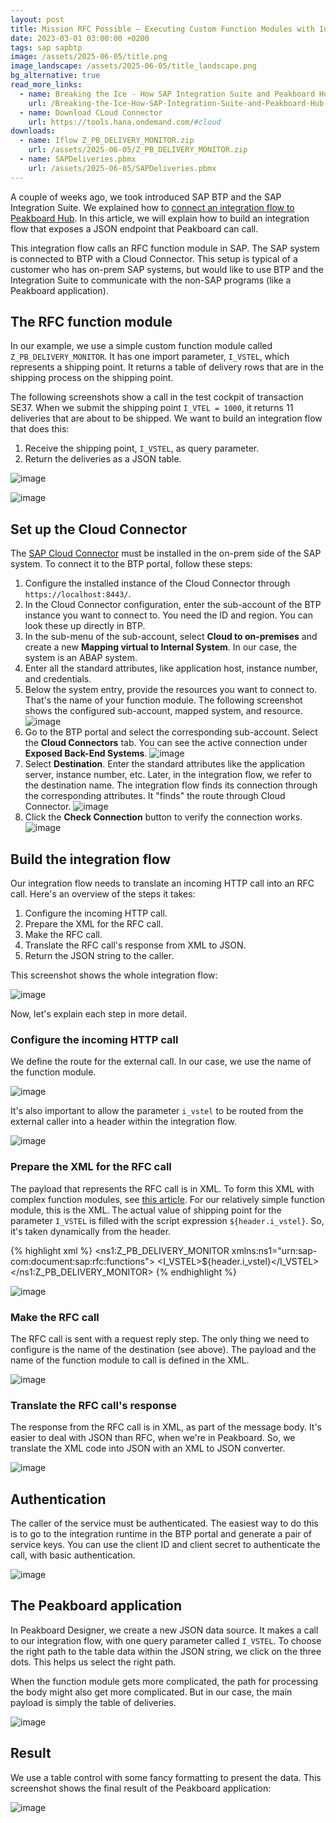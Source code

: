 ```yaml
---
layout: post
title: Mission RFC Possible – Executing Custom Function Modules with Integration Flows
date: 2023-03-01 03:00:00 +0200
tags: sap sapbtp
image: /assets/2025-06-05/title.png
image_landscape: /assets/2025-06-05/title_landscape.png
bg_alternative: true
read_more_links:
  - name: Breaking the Ice - How SAP Integration Suite and Peakboard Hub Became Best Friends
    url: /Breaking-the-Ice-How-SAP-Integration-Suite-and-Peakboard-Hub-Became-Best-Friends.html
  - name: Download CLoud Connector
    url: https://tools.hana.ondemand.com/#cloud
downloads:
  - name: Iflow Z_PB_DELIVERY_MONITOR.zip
    url: /assets/2025-06-05/Z_PB_DELIVERY_MONITOR.zip
  - name: SAPDeliveries.pbmx
    url: /assets/2025-06-05/SAPDeliveries.pbmx
---
```

A couple of weeks ago, we took introduced SAP BTP and the SAP Integration Suite. We explained how to [connect an integration flow to Peakboard Hub](/Breaking-the-Ice-How-SAP-Integration-Suite-and-Peakboard-Hub-Became-Best-Friends.html).
In this article, we will explain how to build an integration flow that exposes a JSON endpoint that Peakboard can call.

This integration flow calls an RFC function module in SAP. The SAP system is connected to BTP with a Cloud Connector. This setup is typical of a customer who has on-prem SAP systems, but would like to use BTP and the Integration Suite to communicate with the non-SAP programs (like a Peakboard application).

## The RFC function module

In our example, we use a simple custom function module called `Z_PB_DELIVERY_MONITOR`. It has one import parameter, `I_VSTEL`, which represents a shipping point. It returns a table of delivery rows that are in the shipping process on the shipping point.

The following screenshots show a call in the test cockpit of transaction SE37. When we submit the shipping point `I_VTEL = 1000`, it returns 11 deliveries that are about to be shipped. We want to build an integration flow that does this:
1. Receive the shipping point, `I_VSTEL`, as query parameter.
2. Return the deliveries as a JSON table.

![image](/assets/2025-06-05/010.png)

![image](/assets/2025-06-05/020.png)

## Set up the Cloud Connector

The [SAP Cloud Connector](https://tools.hana.ondemand.com/#cloud) must be installed in the on-prem side of the SAP system. To connect it to the BTP portal, follow these steps:

1. Configure the installed instance of the Cloud Connector through `https://localhost:8443/`.
2. In the Cloud Connector configuration, enter the sub-account of the BTP instance you want to connect to. You need the ID and region. You can look these up directly in BTP.
3. In the sub-menu of the sub-account, select **Cloud to on-premises** and create a new **Mapping virtual to Internal System**. In our case, the system is an ABAP system.
4. Enter all the standard attributes, like application host, instance number, and credentials. 
5. Below the system entry, provide the resources you want to connect to. That's the name of your function module. The following screenshot shows the configured sub-account, mapped system, and resource.
   ![image](/assets/2025-06-05/030.png)
6. Go to the BTP portal and select the corresponding sub-account. Select the **Cloud Connectors** tab. You can see the active connection under **Exposed Back-End Systems**.
   ![image](/assets/2025-06-05/040.png)
7. Select **Destination**. Enter the standard attributes like the application server, instance number, etc. Later, in the integration flow, we refer to the destination name. The integration flow finds its connection through the corresponding attributes. It "finds" the route through Cloud Connector.
   ![image](/assets/2025-06-05/050.png)
8. Click the **Check Connection** button to verify the connection works.
   ![image](/assets/2025-06-05/060.png)

## Build the integration flow

Our integration flow needs to translate an incoming HTTP call into an RFC call. Here's an overview of the steps it takes:

1. Configure the incoming HTTP call.
2. Prepare the XML for the RFC call.
3. Make the RFC call.
4. Translate the RFC call's response from XML to JSON.
5. Return the JSON string to the caller.

This screenshot shows the whole integration flow:

![image](/assets/2025-06-05/070.png)

Now, let's explain each step in more detail.

### Configure the incoming HTTP call

We define the route for the external call. In our case, we use the name of the function module.

![image](/assets/2025-06-05/080.png)

It's also important to allow the parameter `i_vstel` to be routed from the external caller into a header within the integration flow.

![image](/assets/2025-06-05/075.png)

### Prepare the XML for the RFC call

The payload that represents the RFC call is in XML. To form this XML with complex function modules, see [this article](https://community.sap.com/t5/technology-blog-posts-by-sap/cloud-integration-creating-xml-structure-for-remote-function-call-rfc-that/ba-p/13559556). For our relatively simple function module, this is the XML. The actual value of shipping point for the parameter `I_VSTEL` is filled with the script expression `${header.i_vstel}`. So, it's taken dynamically from the header.

{% highlight xml %}
<ns1:Z_PB_DELIVERY_MONITOR xmlns:ns1="urn:sap-com:document:sap:rfc:functions">
     <I_VSTEL>${header.i_vstel}</I_VSTEL>
</ns1:Z_PB_DELIVERY_MONITOR>
{% endhighlight %}

![image](/assets/2025-06-05/090.png)

### Make the RFC call

The RFC call is sent with a request reply step. The only thing we need to configure is the name of the destination (see above). The payload and the name of the function module to call is defined in the XML. 

![image](/assets/2025-06-05/100.png)

### Translate the RFC call's response

The response from the RFC call is in XML, as part of the message body. It's easier to deal with JSON than RFC, when we're in Peakboard. So, we translate the XML code into JSON with an XML to JSON converter.

![image](/assets/2025-06-05/110.png)

## Authentication

The caller of the service must be authenticated. The easiest way to do this is to go to the integration runtime in the BTP portal and generate a pair of service keys. You can use the client ID and client secret to authenticate the call, with basic authentication.

![image](/assets/2025-06-05/120.png)

## The Peakboard application

In Peakboard Designer, we create a new JSON data source. It makes a call to our integration flow, with one query parameter called `I_VSTEL`. To choose the right path to the table data within the JSON string, we click on the three dots. This helps us select the right path.

When the function module gets more complicated, the path for processing the body might also get more complicated. But in our case, the main payload is simply the table of deliveries.

![image](/assets/2025-06-05/130.png)

## Result

We use a table control with some fancy formatting to present the data. This screenshot shows the final result of the Peakboard application:

![image](/assets/2025-06-05/140.png)

